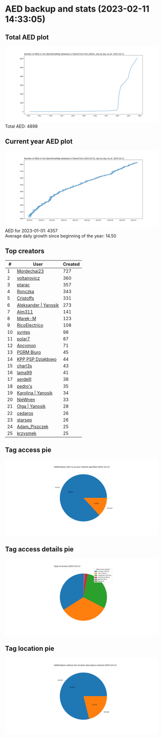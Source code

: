 # AED backup and stats (2023-02-11 14:33:05)


## Total AED plot
![](report_data/total_aed.svg)
Total AED: 4898

## Current year AED plot
![](report_data/current_year_aed.svg)\
AED for 2023-01-01: 4357\
Average daily growth since beginning of the year: 14.50

## Top creators
| # | User | Created |
| ------------- | ------------- | ------------- |
| 1 | [Mordechai23](<https://www.openstreetmap.org/user/Mordechai23>) | 727 |
| 2 | [voltairovicz](<https://www.openstreetmap.org/user/voltairovicz>) | 360 |
| 3 | [ptarac](<https://www.openstreetmap.org/user/ptarac>) | 357 |
| 4 | [Ronczka](<https://www.openstreetmap.org/user/Ronczka>) | 343 |
| 5 | [Cristoffs](<https://www.openstreetmap.org/user/Cristoffs>) | 331 |
| 6 | [Aleksander &#124; Yanosik](<https://www.openstreetmap.org/user/Aleksander &#124; Yanosik>) | 273 |
| 7 | [Aim311](<https://www.openstreetmap.org/user/Aim311>) | 141 |
| 8 | [Marek-M](<https://www.openstreetmap.org/user/Marek-M>) | 123 |
| 9 | [RicoElectrico](<https://www.openstreetmap.org/user/RicoElectrico>) | 108 |
| 10 | [syntex](<https://www.openstreetmap.org/user/syntex>) | 98 |
| 11 | [polar7](<https://www.openstreetmap.org/user/polar7>) | 87 |
| 12 | [Ancymon](<https://www.openstreetmap.org/user/Ancymon>) | 71 |
| 13 | [PGRM Biuro](<https://www.openstreetmap.org/user/PGRM Biuro>) | 45 |
| 14 | [KPP PSP Działdowo](<https://www.openstreetmap.org/user/KPP PSP Działdowo>) | 44 |
| 15 | [charl3s](<https://www.openstreetmap.org/user/charl3s>) | 43 |
| 16 | [lama99](<https://www.openstreetmap.org/user/lama99>) | 41 |
| 17 | [serdelll](<https://www.openstreetmap.org/user/serdelll>) | 38 |
| 18 | [pedro's](<https://www.openstreetmap.org/user/pedro's>) | 35 |
| 19 | [Karolina &#124; Yanosik](<https://www.openstreetmap.org/user/Karolina &#124; Yanosik>) | 34 |
| 20 | [NieWnen](<https://www.openstreetmap.org/user/NieWnen>) | 33 |
| 21 | [Olga &#124; Yanosik](<https://www.openstreetmap.org/user/Olga &#124; Yanosik>) | 28 |
| 22 | [cedaros](<https://www.openstreetmap.org/user/cedaros>) | 26 |
| 23 | [starsep](<https://www.openstreetmap.org/user/starsep>) | 26 |
| 24 | [Adam_Piszczek](<https://www.openstreetmap.org/user/Adam_Piszczek>) | 25 |
| 25 | [krzysmek](<https://www.openstreetmap.org/user/krzysmek>) | 25 |

## Tag access pie
![](report_data/tag_access.svg)

## Tag access details pie
![](report_data/tag_access_details.svg)

## Tag location pie
![](report_data/tag_location.svg)
